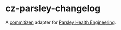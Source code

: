 # cz-parsley-changelog

A [commitizen](https://github.com/commitizen/cz-cli) adapter for [Parsley Health Engineering](https://www.parsleyhealth.com/).
